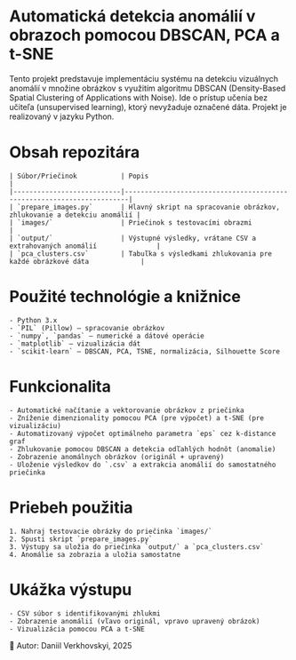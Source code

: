 
# Automatická detekcia anomálií v obrazoch pomocou DBSCAN, PCA a t-SNE

Tento projekt predstavuje implementáciu systému na detekciu vizuálnych anomálií v množine obrázkov s využitím algoritmu DBSCAN (Density-Based Spatial Clustering of Applications with Noise). Ide o prístup učenia bez učiteľa (unsupervised learning), ktorý nevyžaduje označené dáta. Projekt je realizovaný v jazyku Python.

# Obsah repozitára

    | Súbor/Priečinok           | Popis                                                                 |
    |---------------------------|-----------------------------------------------------------------------|
    | `prepare_images.py`       | Hlavný skript na spracovanie obrázkov, zhlukovanie a detekciu anomálií |
    | `images/`                 | Priečinok s testovacími obrazmi                                      |
    | `output/`                 | Výstupné výsledky, vrátane CSV a extrahovaných anomálií               |
    | `pca_clusters.csv`        | Tabuľka s výsledkami zhlukovania pre každé obrázkové dáta             |

#  Použité technológie a knižnice

    - Python 3.x
    - `PIL` (Pillow) – spracovanie obrázkov
    - `numpy`, `pandas` – numerické a dátové operácie
    - `matplotlib` – vizualizácia dát
    - `scikit-learn` – DBSCAN, PCA, TSNE, normalizácia, Silhouette Score

#  Funkcionalita

    - Automatické načítanie a vektorovanie obrázkov z priečinka
    - Zníženie dimenzionality pomocou PCA (pre výpočet) a t-SNE (pre vizualizáciu)
    - Automatizovaný výpočet optimálneho parametra `eps` cez k-distance graf
    - Zhlukovanie pomocou DBSCAN a detekcia odľahlých hodnôt (anomalie)
    - Zobrazenie anomálnych obrázkov (originál + upravený)
    - Uloženie výsledkov do `.csv` a extrakcia anomálií do samostatného priečinka

#  Priebeh použitia

    1. Nahraj testovacie obrázky do priečinka `images/`
    2. Spusti skript `prepare_images.py`
    3. Výstupy sa uložia do priečinka `output/` a `pca_clusters.csv`
    4. Anomálie sa zobrazia a uložia samostatne

#  Ukážka výstupu

    - CSV súbor s identifikovanými zhlukmi
    - Zobrazenie anomálií (vľavo originál, vpravo upravený obrázok)
    - Vizualizácia pomocou PCA a t-SNE

🧪 Autor: Daniil Verkhovskyi, 2025  
